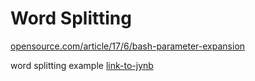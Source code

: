 # Word Splitting

[opensource.com/article/17/6/bash-parameter-expansion](https://opensource.com/article/17/6/bash-parameter-expansion)



word splitting example
[link-to-jynb](./word-splitting--nb/word-splitting-eg.ipynb)